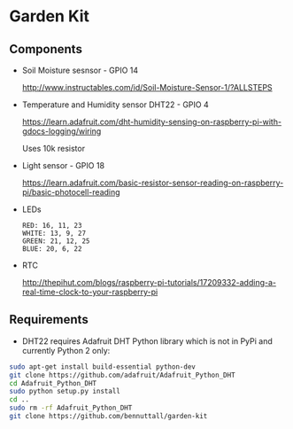 # Garden Kit

## Components

- Soil Moisture sesnsor - GPIO 14
    
    http://www.instructables.com/id/Soil-Moisture-Sensor-1/?ALLSTEPS

- Temperature and Humidity sensor DHT22 - GPIO 4

    https://learn.adafruit.com/dht-humidity-sensing-on-raspberry-pi-with-gdocs-logging/wiring
    
    Uses 10k resistor

- Light sensor - GPIO 18

    https://learn.adafruit.com/basic-resistor-sensor-reading-on-raspberry-pi/basic-photocell-reading

- LEDs

    ```
    RED: 16, 11, 23
    WHITE: 13, 9, 27
    GREEN: 21, 12, 25
    BLUE: 20, 6, 22
    ```

- RTC

    http://thepihut.com/blogs/raspberry-pi-tutorials/17209332-adding-a-real-time-clock-to-your-raspberry-pi

## Requirements

- DHT22 requires Adafruit DHT Python library which is not in PyPi and currently Python 2 only:

```bash
sudo apt-get install build-essential python-dev
git clone https://github.com/adafruit/Adafruit_Python_DHT
cd Adafruit_Python_DHT
sudo python setup.py install
cd ..
sudo rm -rf Adafruit_Python_DHT
git clone https://github.com/bennuttall/garden-kit
```
